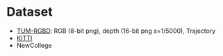 # Dataset
- [TUM-RGBD](https://cvg.cit.tum.de/data/datasets/rgbd-dataset/download): RGB (8-bit png), depth (16-bit png s=1/5000), Trajectory
- [KITTI](https://www.cvlibs.net/datasets/kitti/eval_odometry.php)
- NewCollege
